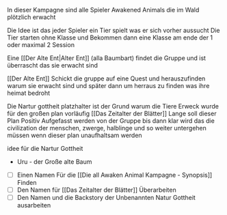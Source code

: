 In dieser Kampagne sind alle Spieler Awakened Animals die im Wald plötzlich erwacht

Die Idee ist das jeder Spieler ein Tier spielt was er sich vorher aussucht
Die Tier starten ohne Klasse und Bekommen dann eine Klasse am ende der 1 oder maximal 2 Session


Eine [[Der Alte Ent|Alter Ent]] (alla Baumbart) findet die Gruppe und ist überrascht das sie erwacht sind

[[Der Alte Ent]] Schickt die gruppe auf eine Quest und herauszufinden warum sie erwacht sind und später dann um herraus zu finden was ihre heimat bedroht



Die Nartur gottheit platzhalter ist der Grund warum die Tiere Erweck wurde für den großen plan vorläufig [[Das Zeitalter der Blätter]]
Lange soll dieser Plan Positiv Aufgefasst werden von der Gruppe bis dann klar wird das die civilization der menschen, zwerge, halblinge und so weiter untergehen müssen wenn dieser plan unaufhaltsam werden



idee für die Nartur Gottheit
- Uru - der Große alte Baum 


- [ ] Einen Namen Für die [[Die all Awaken Animal Kampagne - Synopsis]] Finden
- [ ] Den Namen für [[Das Zeitalter der Blätter]] Überarbeiten
- [ ] Den Namen und die Backstory der Unbenannten Natur Gottheit ausarbeiten